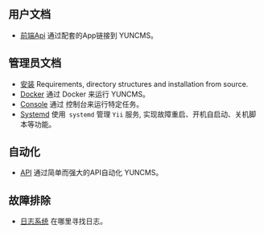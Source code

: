 ## 用户文档

- [前端Api](frontend.md) 通过配套的App链接到 YUNCMS。


## 管理员文档

- [安装](administration/install.md) Requirements, directory structures and installation from source.
- [Docker](administration/docker.md) 通过 Docker 来运行 YUNCMS。
- [Console](administration/console.md) 通过 控制台来运行特定任务。
- [Systemd](administration/systemd.md) 使用` systemd` 管理 `Yii` 服务, 实现故障重启、开机自启动、关机脚本等功能。

## 自动化

- [API](api/README.md) 通过简单而强大的API自动化 YUNCMS。

## 故障排除

- [日志系统](administration/logs.md) 在哪里寻找日志。
